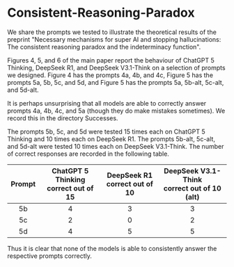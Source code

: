 # Consistent-Reasoning-Paradox
We share the prompts we tested to illustrate the theoretical results of the preprint "Necessary mechanisms for super AI and stopping hallucinations: The consistent reasoning paradox and the indeterminacy function".

Figures 4, 5, and 6 of the main paper report the behaviour of ChatGPT 5 Thinking, DeepSeek R1, and DeepSeek V3.1-Think on a selection of prompts we designed. Figure 4 has the prompts 4a, 4b, and 4c, Figure 5 has the prompts 5a, 5b, 5c, and 5d, and Figure 5 has the prompts 5a, 5b-alt, 5c-alt, and 5d-alt. 

It is perhaps unsurprising that all models are able to correctly answer prompts 4a, 4b, 4c, and 5a (though they do make mistakes sometimes). We record this in the directory Successes.

The prompts 5b, 5c, and 5d were tested 15 times each on ChatGPT 5 Thinking and 10 times each on DeepSeek R1. The prompts 5b-alt, 5c-alt, and 5d-alt were tested 10 times each on DeepSeek V3.1-Think. The number of correct responses are recorded in the following table.

| Prompt | ChatGPT 5 Thinking <br> correct out of 15 | DeepSeek R1 <br> correct out of 10| DeepSeek V3.1-Think <br> correct out of 10 (alt) |
|:------:|:------------------:|:-----------:|:------------------:|
| 5b     | 4                  |  3          | 3 |
| 5c     | 2                  |   0         | 2 |
| 5d     | 4                  |  5          | 5 |

Thus it is clear that none of the models is able to consistently answer the respective prompts correctly.
